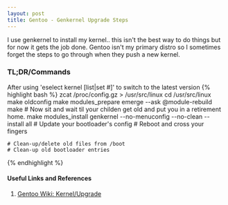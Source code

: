```yaml
---
layout: post
title: Gentoo - Genkernel Upgrade Steps
---
```

I use genkernel to install my kernel.. this isn't the best way to do things but for now it gets the job done. Gentoo isn't my primary distro so I sometimes forget the steps to go through when they push a new kernel.

### TL;DR/Commands
After using 'eselect kernel [list|set #]' to switch to the latest version
{% highlight bash %}
    zcat /proc/config.gz > /usr/src/linux
    cd /usr/src/linux
    make oldconfig
    make modules_prepare
    emerge --ask @module-rebuild
    make
    # Now sit and wait til your childen get old and put you in a retirement home.
    make modules_install
    genkernel --no-menuconfig --no-clean --install all
    # Update your bootloader's config
    # Reboot and cross your fingers

    # Clean-up/delete old files from /boot
    # Clean-up old bootloader entries 
{% endhighlight %}

#### Useful Links and References
1. [Gentoo Wiki: Kernel/Upgrade](https://wiki.gentoo.org/wiki/Kernel/Upgrade "Kernel/Upgrade")

